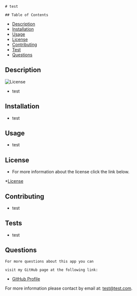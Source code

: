 
    # test 
    
    ## Table of Contents
  
 - [Description](#description)
 - [Installation](#installation)
 - [Usage](#usage)
 - [License](#license)
 - [Contributing](#contributing)
 - [Test](#test)
 - [Questions](#questions)

 ## Description

 ![License](https://img.shields.io/badge/license--blue.svg "License Badge")
  
   * test

 ## Installation

   * test

## Usage

   * test

## License

   * For more information about the license click the link below.

 *[License](https://opensource.org/licenses/)   

## Contributing

   * test

## Tests

   * test

## Questions

    For more questions about this app you can 

    visit my GitHub page at the following link:

- [GitHub Profile](https://github.com/tesdt)

For more information please contact by email at: test@test.com.
 
 